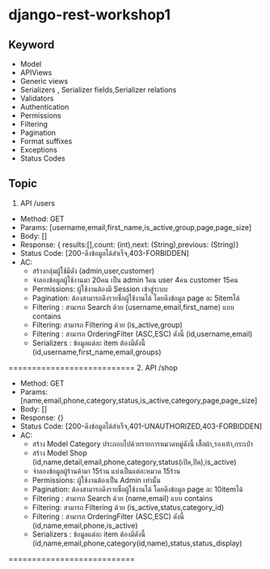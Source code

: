 # django-rest-workshop1

## Keyword
- Model
- APIViews
- Generic views
- Serializers , Serializer fields,Serializer relations
- Validators
- Authentication
- Permissions
- Filtering
- Pagination
- Format suffixes
- Exceptions
- Status Codes

## Topic 
1. API /users
- Method: GET
- Params: [username,email,first_name,is_active,group,page,page_size]
- Body: []
- Response: {
  results:[],count: (int),next: (String),previous: (String)}
- Status Code: [200-ดึงข้อมูลได้สำเร็จ,403-FORBIDDEN]
- AC:
  - สร้างกลุ่มผู้ใช้มีดัง (admin,user,customer)
  - จำลองข้อมูลผู้ใช้งานมา 20คน เป็น admin 1คน user 4คน customer 15คน
  - Permissions: ผู้ใช้งานต้องมี Session เข้าสู่ระบบ 
  - Pagination: ต้องสามารถดึงรายชื่อผู้ใช้งานได้ โดยดึงข้อมูล page ละ 5itemได้
  - Filtering : สามารถ Search ด้วย (username,email,first_name) แบบ contains
  - Filtering: สามารถ Filtering ด้วย (is_active,group)
  - Filtering : สามารถ OrderingFilter (ASC,ESC) ดังนี้ (id,username,email)
  - Serializers : ข้อมูลแต่ละ item ต้องมีดังนี้ (id,username,first_name,email,groups)

 ===========================
 2. API /shop
- Method: GET
- Params: [name,email,phone,category,status,is_active,category,page,page_size]
- Body: []
- Response: {}
- Status Code: [200-ดึงข้อมูลได้สำเร็จ,401-UNAUTHORIZED,403-FORBIDDEN]
- AC:
  - สร้าง Model Category ประกอบไปด้วยรายการหมวดหมู่ดังนี้ เสื้อผ้า,รองเท้า,กระเป๋า
  - สร้าง Model Shop (id,name,detail,email,phone,category,status(เปิด,ปิด),is_active)
  - จำลองข้อมูลผู้ร้านค้ามา 15ร้าน แบ่งเป็นแต่ละหมวด 15ร้าน
  - Permissions: ผู้ใช้งานต้องเป็น Admin เท่านั้น
  - Pagination: ต้องสามารถดึงรายชื่อผู้ใช้งานได้ โดยดึงข้อมูล page ละ 10itemได้
  - Filtering : สามารถ Search ด้วย (name,email) แบบ contains
  - Filtering: สามารถ Filtering ด้วย (is_active,status,category_id)
  - Filtering : สามารถ OrderingFilter (ASC,ESC) ดังนี้ (id,name,email,phone,is_active)
  - Serializers : ข้อมูลแต่ละ item ต้องมีดังนี้ (id,name,email,phone,category(id,name),status,status_display)

 ===========================